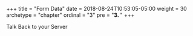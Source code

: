 +++
title = "Form Data"
date = 2018-08-24T10:53:05-05:00
weight = 30
archetype = "chapter"
ordinal = "3"
pre = "<b>3. </b>"
+++


Talk Back to your Server

